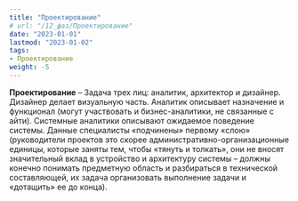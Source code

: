 ```yaml
---
title: "Проектирование"
# url: "/12_фаз/Проектирование"
date: "2023-01-01"
lastmod: "2023-01-02"
tags:
- Проектирование
weight: -5
---
```


**Проектирование** – Задача трех лиц: аналитик, архитектор и дизайнер. Дизайнер делает визуальную часть. Аналитик описывает назначение и функционал (могут участвовать и бизнес-аналитики, не связанные с айти). Системные аналитики описывают ожидаемое поведение системы.  Данные специалисты «подчинены» первому «слою» (руководители проектов это скорее административно-организационные единицы, которые заняты тем, чтобы «тянуть и толкать», они не вносят значительный вклад в устройство и архитектуру системы – должны конечно понимать предметную область и разбираться в технической составляющей, их задача организовать выполнение задачи и «дотащить» ее до конца).  
